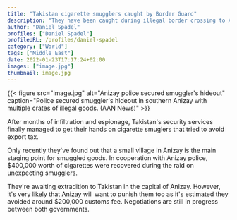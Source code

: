 ```yaml
---
title: "Takistan cigarette smugglers caught by Border Guard"
description: "They have been caught during illegal border crossing to Anizay."
author: "Daniel Spadel"
profiles: ["Daniel Spadel"]
profileURL: /profiles/daniel-spadel
category: ["World"]
tags: ["Middle East"]
date: 2022-01-23T17:17:24+02:00
images: ["image.jpg"]
thumbnail: image.jpg
---
```


{{< figure src="image.jpg" alt="Anizay police secured smuggler's hideout" caption="Police secured smuggler's hideout in southern Anizay with multiple crates of illegal goods. (AAN News)" >}}

After months of infiltration and espionage, Takistan's security services finally managed to get their hands on cigarette smuglers that tried to avoid export tax.

Only recently they've found out that a small village in Anizay is the main staging point for smuggled goods. In cooperation with Anizay police, $400,000 worth of cigarettes were recovered during the raid on unexpecting smugglers.

They're awaiting extradition to Takistan in the capital of Anizay. However, it's very likely that Anizay will want to punish them too as it's estimated they avoided around $200,000 customs fee. Negotiations are still in progress between both governments.
